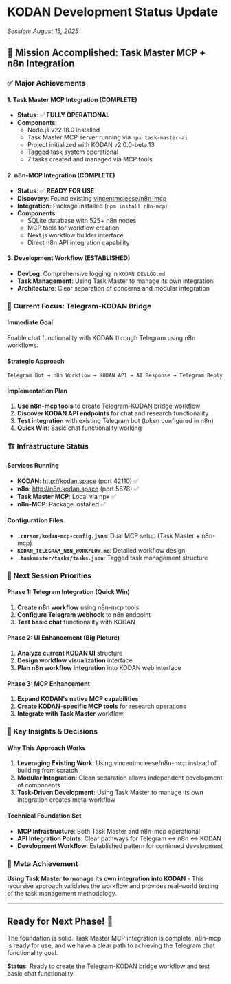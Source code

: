 # KODAN Development Status Update
*Session: August 15, 2025*

## 🎯 Mission Accomplished: Task Master MCP + n8n Integration

### ✅ Major Achievements

#### 1. Task Master MCP Integration (COMPLETE)
- **Status**: ✅ **FULLY OPERATIONAL**
- **Components**: 
  - Node.js v22.18.0 installed
  - Task Master MCP server running via `npx task-master-ai`
  - Project initialized with KODAN v2.0.0-beta.13
  - Tagged task system operational
  - 7 tasks created and managed via MCP tools

#### 2. n8n-MCP Integration (COMPLETE)  
- **Status**: ✅ **READY FOR USE**
- **Discovery**: Found existing [vincentmcleese/n8n-mcp](https://github.com/vincentmcleese/n8n-mcp)
- **Integration**: Package installed (`npm install n8n-mcp`)
- **Components**:
  - SQLite database with 525+ n8n nodes
  - MCP tools for workflow creation 
  - Next.js workflow builder interface
  - Direct n8n API integration capability

#### 3. Development Workflow (ESTABLISHED)
- **DevLog**: Comprehensive logging in `KODAN_DEVLOG.md`
- **Task Management**: Using Task Master to manage its own integration! 
- **Architecture**: Clear separation of concerns and modular integration

### 🚀 Current Focus: Telegram-KODAN Bridge

#### Immediate Goal
Enable chat functionality with KODAN through Telegram using n8n workflows.

#### Strategic Approach
```
Telegram Bot → n8n Workflow → KODAN API → AI Response → Telegram Reply
```

#### Implementation Plan
1. **Use n8n-mcp tools** to create Telegram-KODAN bridge workflow
2. **Discover KODAN API endpoints** for chat and research functionality  
3. **Test integration** with existing Telegram bot (token configured in n8n)
4. **Quick Win**: Basic chat functionality working

### 🏗 Infrastructure Status

#### Services Running
- **KODAN**: http://kodan.space (port 42110) ✅
- **n8n**: http://n8n.kodan.space (port 5678) ✅
- **Task Master MCP**: Local via npx ✅  
- **n8n-MCP**: Package installed ✅

#### Configuration Files
- **`.cursor/kodan-mcp-config.json`**: Dual MCP setup (Task Master + n8n-mcp)
- **`KODAN_TELEGRAM_N8N_WORKFLOW.md`**: Detailed workflow design
- **`.taskmaster/tasks/tasks.json`**: Tagged task management structure

### 🎯 Next Session Priorities

#### Phase 1: Telegram Integration (Quick Win)
1. **Create n8n workflow** using n8n-mcp tools
2. **Configure Telegram webhook** to n8n endpoint
3. **Test basic chat** functionality with KODAN

#### Phase 2: UI Enhancement (Big Picture)
1. **Analyze current KODAN UI** structure
2. **Design workflow visualization** interface
3. **Plan n8n workflow integration** into KODAN web interface

#### Phase 3: MCP Enhancement  
1. **Expand KODAN's native MCP capabilities**
2. **Create KODAN-specific MCP tools** for research operations
3. **Integrate with Task Master** workflow

### 🧠 Key Insights & Decisions

#### Why This Approach Works
1. **Leveraging Existing Work**: Using vincentmcleese/n8n-mcp instead of building from scratch
2. **Modular Integration**: Clean separation allows independent development of components
3. **Task-Driven Development**: Using Task Master to manage its own integration creates meta-workflow

#### Technical Foundation Set
- **MCP Infrastructure**: Both Task Master and n8n-mcp operational
- **API Integration Points**: Clear pathways for Telegram ↔ n8n ↔ KODAN
- **Development Workflow**: Established pattern for continued development

### 🎉 Meta Achievement

**Using Task Master to manage its own integration into KODAN** - This recursive approach validates the workflow and provides real-world testing of the task management methodology.

---

## Ready for Next Phase! 🚀

The foundation is solid. Task Master MCP integration is complete, n8n-mcp is ready for use, and we have a clear path to achieving the Telegram chat functionality goal.

**Status**: Ready to create the Telegram-KODAN bridge workflow and test basic chat functionality.
